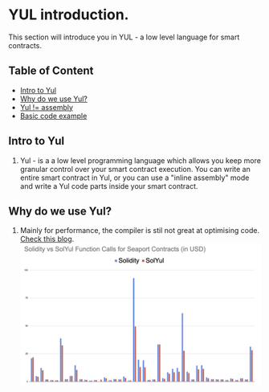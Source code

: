 # YUL introduction.
This section will introduce you in YUL - a low level language for smart contracts.
## Table of Content 
* [Intro to Yul](#intro-to-yul)
* [Why do we use Yul?](#why-do-we-use-yul-?)
* [Yul != assembly](#yul-!=-assembly)
* [Basic code example](#basic-code-example)
## Intro to Yul
1. Yul - is a a low level programming language which allows you keep more granular control over your smart contract execution. You can write an entire smart contract in Yul, or you can use a "inline assembly" mode and write a Yul code parts inside your smart contract.
## Why do we use Yul?
1. Mainly for performance, the compiler is stil not great at optimising code.  [Check this blog](https://makemake.site/post/solidity-considered-harmful).
![image alt](https://github.com/ohMySol/yul-book-examples/blob/757cfa2b1761d13362df86cb63f36a8e160bb176/SolidityVsYul.jpg)
